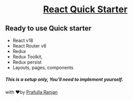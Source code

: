 <u><h1 align="center">React Quick Starter</h1></u>

## Ready to use Quick starter 

* React v18
* React Router v6
* Redux 
* Redux Toolkit, 
* Redux persist
* Layouts, pages, components

##### This is a setup only, You'll need to implement yourself.

with ❤️by  [Prafulla Ranjan](https://prafullaranjan.com)